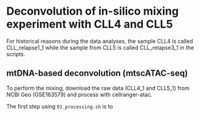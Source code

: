 # Deconvolution of in-silico mixing experiment with CLL4 and CLL5

For historical reasons during the data analyses, the sample CLL4 is called CLL_relapse1_1 while the sample from CLL5 is called CLL_relapse3_1
in the scripts. 

## mtDNA-based deconvolution (mtscATAC-seq) 
To perform the mixing, download the raw data (CLL4_1 and CLL5_1) from NCBI Geo (GSE163579) and process with cellranger-atac.

The first step using ```01_processing.sh``` is to 
